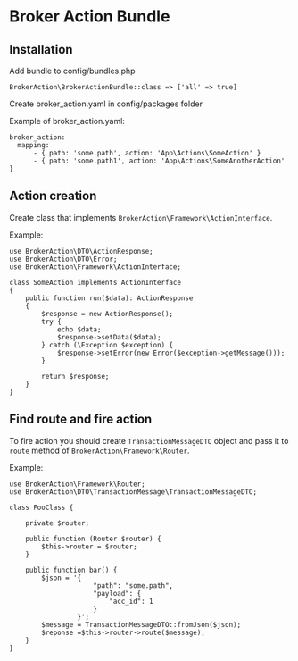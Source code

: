 # Broker Action Bundle
## Installation

Add bundle to config/bundles.php

```
BrokerAction\BrokerActionBundle::class => ['all' => true]
```

Create broker_action.yaml in config/packages folder

Example of broker_action.yaml:
```
broker_action:
  mapping:
      - { path: 'some.path', action: 'App\Actions\SomeAction' }
      - { path: 'some.path1', action: 'App\Actions\SomeAnotherAction' }
```
 
 ## Action creation
Create class that implements `BrokerAction\Framework\ActionInterface`.

Example:
```
use BrokerAction\DTO\ActionResponse;
use BrokerAction\DTO\Error;
use BrokerAction\Framework\ActionInterface;

class SomeAction implements ActionInterface
{
    public function run($data): ActionResponse
    {
        $response = new ActionResponse();
        try {
            echo $data;
            $response->setData($data);
        } catch (\Exception $exception) {
            $response->setError(new Error($exception->getMessage()));
        }

        return $response;
    }
}
```

## Find route and fire action

To fire action you should create `TransactionMessageDTO` object and pass it to `route` method of `BrokerAction\Framework\Router`.

Example:
```
use BrokerAction\Framework\Router;
use BrokerAction\DTO\TransactionMessage\TransactionMessageDTO;

class FooClass {
    
    private $router;
    
    public function (Router $router) {
        $this->router = $router;
    }
    
    public function bar() {
        $json = '{
                     "path": "some.path",
                     "payload": {
                         "acc_id": 1
                     }
                 }';
        $message = TransactionMessageDTO::fromJson($json);
        $reponse =$this->router->route($message);
    }
}
``` 
